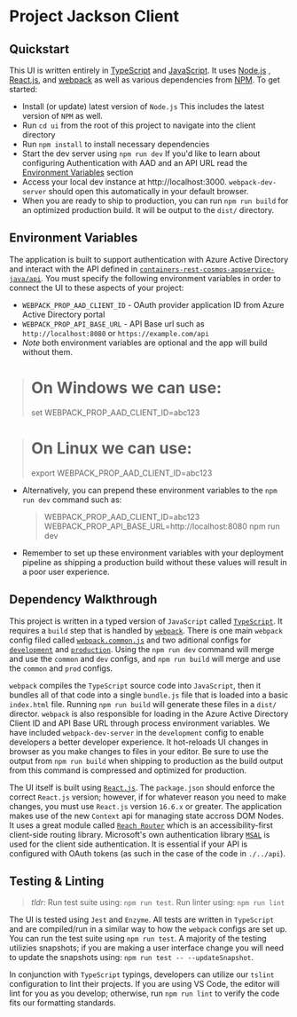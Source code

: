 # Project Jackson Client

## Quickstart

This UI is written entirely in [TypeScript](https://www.typescriptlang.org/) and [JavaScript](https://en.wikipedia.org/wiki/JavaScript). It uses [Node.js](https://nodejs.org/en/) , [React.js](https://reactjs.org), and [webpack](https://webpack.js.org/) as well as various dependencies from [NPM](https://www.npmjs.com/). To get started:
- Install (or update) latest version of `Node.js`
  This includes the latest version of `NPM` as well.
- Run `cd ui` from the root of this project to navigate into the client directory
- Run `npm install` to install necessary dependencies
- Start the dev server using `npm run dev` 
  If you'd like to learn about configuring Authentication with AAD and an API URL read the [Environment Variables](#environment-variables) section
- Access your local dev instance at http://localhost:3000. `webpack-dev-server` should open this automatically in your default browser.
- When you are ready to ship to production, you can run `npm run build` for an optimized production build. It will be output to the `dist/` directory.

## Environment Variables

The application is built to support authentication with Azure Active Directory and interact with the API defined in [`containers-rest-cosmos-appservice-java/api`](../api). You must specify the following environment variables in order to connect the UI to these aspects of your project:
  - `WEBPACK_PROP_AAD_CLIENT_ID` - OAuth provider application ID from Azure Active Directory portal
  - `WEBPACK_PROP_API_BASE_URL` - API Base url such as `http://localhost:8080` or `https://example.com/api`
  - *Note* both environment variables are optional and the app will build without them.
  > # On Windows we can use:
  > set WEBPACK_PROP_AAD_CLIENT_ID=abc123

  > # On Linux we can use:
  > export WEBPACK_PROP_AAD_CLIENT_ID=abc123
- Alternatively, you can prepend these environment variables to the `npm run dev` command such as:
  > WEBPACK_PROP_AAD_CLIENT_ID=abc123 WEBPACK_PROP_API_BASE_URL=http://localhost:8080 npm run dev
- Remember to set up these environment variables with your deployment pipeline as shipping a production build without these values will result in a poor user experience.

## Dependency Walkthrough

This project is written in a typed version of `JavaScript` called [`TypeScript`](https://www.typescriptlang.org/). It requires a `build` step that is handled by [`webpack`](https://webpack.js.org/). There is one main `webpack` config filed called [`webpack.common.js`](./webpack.common.js) and two aditional configs for [`development`](./webpack.dev.js) and [`production`](./webpack.prod.js). Using the `npm run dev` command will merge and use the `common` and `dev` configs, and `npm run build` will merge and use the `common` and `prod` configs. 

`webpack` compiles the `TypeScript` source code into `JavaScript`, then it bundles all of that code into a single `bundle.js` file that is loaded into a basic `index.html` file. Running `npm run build` will generate these files in a `dist/` director. `webpack` is also responsible for loading in the Azure Active Directory Client ID and API Base URL through process environment variables. We have included `webpack-dev-server` in the `development` config to enable developers a better developer experience. It hot-reloads UI changes in browser as you make changes to files in your editor. Be sure to use the output from `npm run build` when shipping to production as the build output from this command is compressed and optimized for production.

The UI itself is built using [`React.js`](https://reactjs.org/). The `package.json` should enforce the correct `React.js` version; however, if for whatever reason you need to make changes, you must use `React.js` version `16.6.x` or greater. The application makes use of the new `Context` api for managing state accross DOM Nodes. It uses a great module called [`Reach Router`](https://reach.tech/router) which is an accessibility-first client-side routing library. Microsoft's own authentication library [`MSAL`](https://github.com/AzureAD/microsoft-authentication-library-for-js) is used for the client side authentication. It is essential if your API is configured with OAuth tokens (as such in the case of the code in `./../api`). 

## Testing & Linting

> *tldr:* Run test suite using: `npm run test`. Run linter using: `npm run lint`

The UI is tested using `Jest` and `Enzyme`. All tests are written in `TypeScript` and are compiled/run in a similar way to how the `webpack` configs are set up. You can run the test suite using `npm run test`. A majority of the testing utilizies snapshots; if you are making a user interface change you will need to update the snapshots using: `npm run test -- --updateSnapshot`. 

In conjunction with `TypeScript` typings, developers can utilize our `tslint` configuration to lint their projects. If you are using VS Code, the editor will lint for you as you develop; otherwise, run `npm run lint` to verify the code fits our formatting standards.